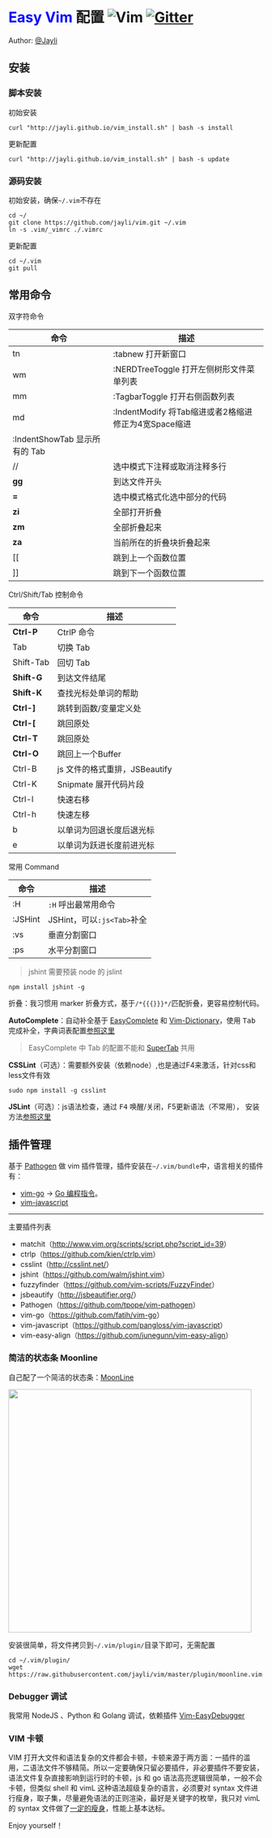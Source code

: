 # <font color=blue>Easy Vim</font> 配置  ![Vim](https://img.shields.io/badge/vim-awesome-brightgreen.svg) [![Gitter](https://img.shields.io/badge/gitter-join%20chat-yellowgreen.svg)](https://gitter.im/jayli/vim?utm_source=badge&utm_medium=badge&utm_campaign=pr-badge&utm_content=body_badge)

Author: [@Jayli](http://jayli.github.io/)

## 安装

### 脚本安装

初始安装

	curl "http://jayli.github.io/vim_install.sh" | bash -s install

更新配置

	curl "http://jayli.github.io/vim_install.sh" | bash -s update

### 源码安装

初始安装，确保`~/.vim`不存在

	cd ~/
	git clone https://github.com/jayli/vim.git ~/.vim
	ln -s .vim/_vimrc ./.vimrc

更新配置

	cd ~/.vim
	git pull

## 常用命令

双字符命令

命令 | 描述
--------|------------
tn | :tabnew 打开新窗口
wm | :NERDTreeToggle 打开左侧树形文件菜单列表
mm | :TagbarToggle 打开右侧函数列表
md | :IndentModify 将Tab缩进或者2格缩进修正为4宽Space缩进
   | :IndentShowTab 显示所有的 Tab
// | 选中模式下注释或取消注释多行
**gg** | 到达文件开头
**=** | 选中模式格式化选中部分的代码
**zi** | 全部打开折叠
**zm** | 全部折叠起来
**za** | 当前所在的折叠块折叠起来
[[     | 跳到上一个函数位置
]]     | 跳到下一个函数位置

Ctrl/Shift/Tab 控制命令

命令 | 描述
--------|------------
**Ctrl-P** | CtrlP 命令
Tab | 切换 Tab
Shift-Tab | 回切 Tab
**Shift-G** | 到达文件结尾
**Shift-K** | 查找光标处单词的帮助
**Ctrl-]** | 跳转到函数/变量定义处
**Ctrl-[** | 跳回原处
**Ctrl-T** | 跳回原处
**Ctrl-O** | 跳回上一个Buffer
Ctrl-B | js 文件的格式重排，JSBeautify
Ctrl-K | Snipmate 展开代码片段
Ctrl-l | 快速右移
Ctrl-h | 快速左移
b | 以单词为回退长度后退光标
e | 以单词为跃进长度前进光标

常用 Command

命令 | 描述
--------|------------
:H | `:H` 呼出最常用命令
:JSHint | JSHint，可以`:js<Tab>`补全
:vs | 垂直分割窗口
:ps | 水平分割窗口


> jshint 需要预装 node 的 jslint

	npm install jshint -g

折叠：我习惯用 marker 折叠方式，基于`/*{{{}}}*/`匹配折叠，更容易控制代码。

**AutoComplete**：自动补全基于 [EasyComplete](https://github.com/jayli/vim-easycomplete) 和 [Vim-Dictionary](https://github.com/jayli/vim-dictionary)，使用 <kbd>Tab</kbd> 完成补全，字典词表配置[参照这里](https://github.com/jayli/vim-dictionary)

> EasyComplete 中 Tab 的配置不能和 [SuperTab](https://github.com/ervandew/supertab) 共用

**CSSLint**（可选）：需要额外安装（依赖node）,也是通过F4来激活，针对css和less文件有效

	sudo npm install -g csslint

**JSLint**（可选）：js语法检查，通过 <kbd>F4</kbd> 唤醒/关闭，F5更新语法（不常用）， 安装方法[参照这里](http://bbs.piaoxian.net/thread-8047-1-1.html)

## 插件管理

基于 [Pathogen](https://github.com/tpope/vim-pathogen) 做 vim 插件管理，插件安装在`~/.vim/bundle`中，语言相关的插件有：

- [vim-go](https://github.com/fatih/vim-go) → [Go 编程指令](https://github.com/fatih/vim-go#features)。
- [vim-javascript](https://github.com/pangloss/vim-javascript)

------

主要插件列表

- matchit（<http://www.vim.org/scripts/script.php?script_id=39>）
- ctrlp（<https://github.com/kien/ctrlp.vim>）
- csslint（<http://csslint.net/>）
- jshint（<https://github.com/walm/jshint.vim>）
- fuzzyfinder（<https://github.com/vim-scripts/FuzzyFinder>）
- jsbeautify（<http://jsbeautifier.org/>）
- Pathogen（<https://github.com/tpope/vim-pathogen>）
- vim-go（<https://github.com/fatih/vim-go>）
- vim-javascript（<https://github.com/pangloss/vim-javascript>）
- vim-easy-align（<https://github.com/junegunn/vim-easy-align>）

### 简洁的状态条 Moonline

自己配了一个简洁的状态条：[MoonLine](https://raw.githubusercontent.com/jayli/vim/master/plugin/moonline.vim)

<img src="https://gw.alicdn.com/tfs/TB1NzkVb4TpK1RjSZFGXXcHqFXa-801-139.png" width=480>

安装很简单，将文件拷贝到`~/.vim/plugin/`目录下即可，无需配置

	cd ~/.vim/plugin/
	wget https://raw.githubusercontent.com/jayli/vim/master/plugin/moonline.vim

### Debugger 调试

我常用 NodeJS 、Python 和 Golang 调试，依赖插件 [Vim-EasyDebugger](https://github.com/jayli/vim-easydebugger)

### VIM 卡顿

VIM 打开大文件和语法复杂的文件都会卡顿，卡顿来源于两方面：一插件的滥用，二语法文件不够精简。所以一定要确保只留必要插件，非必要插件不要安装，语法文件复杂直接影响到运行时的卡顿，js 和 go 语法高亮逻辑很简单，一般不会卡顿，但类似 shell 和 vimL 这种语法超级复杂的语言，必须要对 syntax 文件进行瘦身，取子集，尽量避免语法的正则渲染，最好是关键字的枚举，我只对 vimL 的 syntax 文件做了[一定的瘦身](https://github.com/jayli/vim/blob/master/syntax/vim.vim)，性能上基本达标。

Enjoy yourself！
